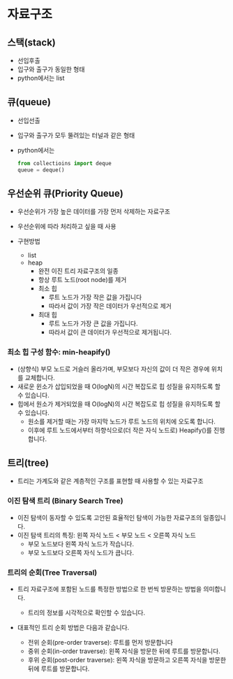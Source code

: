 # 자료구조

## 스택(stack)

- 선입후출
- 입구와 출구가 동일한 형태
- python에서는 list

## 큐(queue)

- 선입선출

- 입구와 출구가 모두 뚤려있는 터널과 같은 형태

- python에서는

  ```python
  from collectioins import deque
  queue = deque()
  ```

## 우선순위 큐(Priority Queue)

- 우선순위가 가장 높은 데이터를 가장 먼저 삭제하는 자료구조
- 우선순위에 따라 처리하고 싶을 때 사용

- 구현방법
  - list
  - heap
    - 완전 이진 트리 자료구조의 일종
    - 항상 루트 노드(root node)를 제거
    - 최소 힙
      - 루트 노드가 가장 작은 값을 가집니다
      - 따라서 값이 가장 작은 데이터가 우선적으로 제거
    - 최대 힙
      - 루트 노드가 가장 큰 값을 가집니다.
      - 따라서 값이 큰 데이터가 우선적으로 제거됩니다.

### 최소 힙 구성 함수: min-heapify()

- (상향식) 부모 노드로 거슬러 올라가며, 부모보다 자신의 값이 더 작은 경우에 위치를 교체합니다.
- 새로운 윈소가 삽입되었을 때 O(logN)의 시간 복잡도로 힙 성질을 유지하도록 할 수 있습니다.
- 힙에서 원소가 제거되었을 때 O(logN)의 시간 복잡도로 힙 성질을 유지하도록 할 수 있습니다.
  - 원소를 제거할 때는 가장 마지막 노드가 루트 노드의 위치에 오도록 합니다.
  - 이후에 루트 노드에서부터 하향식으로(더 작은 자식 노드로) Heapify()를 진행합니다.

## 트리(tree)

- 트리는 가계도와 같은 계층적인 구조를 표현할 때 사용할 수 있는 자료구조

### 이진 탐색 트리 (Binary Search Tree)

- 이진 탐색이 동자할 수 있도록 고안된 효율적인 탐색이 가능한 자료구조의 일종입니다.
- 이진 탐색 트리의 특징: 왼쪽 자식 노드 < 부모 노드 < 오른쪽 자식 노드
  - 부모 노드보다 왼쪽 자식 노드가 작습니다.
  - 부모 노드보다 오른쪽 자식 노드가 큽니다.

### 트리의 순회(Tree Traversal)

- 트리 자료구조에 포함된 노드를 특정한 방법으로 한 번씩 방문하는 방법을 의미합니다.
  - 트리의 정보를 시각적으로 확인할 수 있습니다.

- 대표적인 트리 순회 방법은 다음과 같습니다.
  - 전위 순회(pre-order traverse): 루트를 먼저 방문합니다
  - 중위 순회(in-order traverse): 왼쪽 자식을 방문한 뒤에 루트를 방문합니다.
  - 후위 순회(post-order traverse): 왼쪽 자식을 방문하고 오른쪽 자식을 방문한 뒤에 루트를 방문합니다.